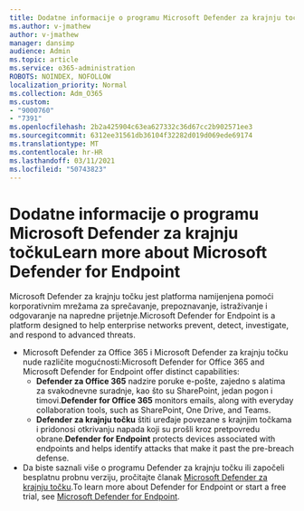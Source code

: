 ```yaml
---
title: Dodatne informacije o programu Microsoft Defender za krajnju točku
ms.author: v-jmathew
author: v-jmathew
manager: dansimp
audience: Admin
ms.topic: article
ms.service: o365-administration
ROBOTS: NOINDEX, NOFOLLOW
localization_priority: Normal
ms.collection: Adm_O365
ms.custom:
- "9000760"
- "7391"
ms.openlocfilehash: 2b2a425904c63ea627332c36d67cc2b902571ee3
ms.sourcegitcommit: 6312ee31561db36104f32282d019d069ede69174
ms.translationtype: MT
ms.contentlocale: hr-HR
ms.lasthandoff: 03/11/2021
ms.locfileid: "50743823"
---
```

# <a name="learn-more-about-microsoft-defender-for-endpoint"></a><span data-ttu-id="cc8e9-102">Dodatne informacije o programu Microsoft Defender za krajnju točku</span><span class="sxs-lookup"><span data-stu-id="cc8e9-102">Learn more about Microsoft Defender for Endpoint</span></span>

<span data-ttu-id="cc8e9-103">Microsoft Defender za krajnju točku jest platforma namijenjena pomoći korporativnim mrežama za sprečavanje, prepoznavanje, istraživanje i odgovaranje na napredne prijetnje.</span><span class="sxs-lookup"><span data-stu-id="cc8e9-103">Microsoft Defender for Endpoint is a platform designed to help enterprise networks prevent, detect, investigate, and respond to advanced threats.</span></span>

- <span data-ttu-id="cc8e9-104">Microsoft Defender za Office 365 i Microsoft Defender za krajnju točku nude različite mogućnosti:</span><span class="sxs-lookup"><span data-stu-id="cc8e9-104">Microsoft Defender for Office 365 and Microsoft Defender for Endpoint offer distinct capabilities:</span></span>
  - <span data-ttu-id="cc8e9-105">**Defender za Office 365** nadzire poruke e-pošte, zajedno s alatima za svakodnevne suradnje, kao što su SharePoint, jedan pogon i timovi.</span><span class="sxs-lookup"><span data-stu-id="cc8e9-105">**Defender for Office 365** monitors emails, along with everyday collaboration tools, such as SharePoint, One Drive, and Teams.</span></span>
  - <span data-ttu-id="cc8e9-106">**Defender za krajnju točku** štiti uređaje povezane s krajnjim točkama i pridonosi otkrivanju napada koji su prošli kroz pretpovredu obrane.</span><span class="sxs-lookup"><span data-stu-id="cc8e9-106">**Defender for Endpoint** protects devices associated with endpoints and helps identify attacks that make it past the pre-breach defense.</span></span>
- <span data-ttu-id="cc8e9-107">Da biste saznali više o programu Defender za krajnju točku ili započeli besplatnu probnu verziju, pročitajte članak [Microsoft Defender za krajnju točku](https://go.microsoft.com/fwlink/?linkid=2094113).</span><span class="sxs-lookup"><span data-stu-id="cc8e9-107">To learn more about Defender for Endpoint or start a free trial, see [Microsoft Defender for Endpoint](https://go.microsoft.com/fwlink/?linkid=2094113).</span></span>
